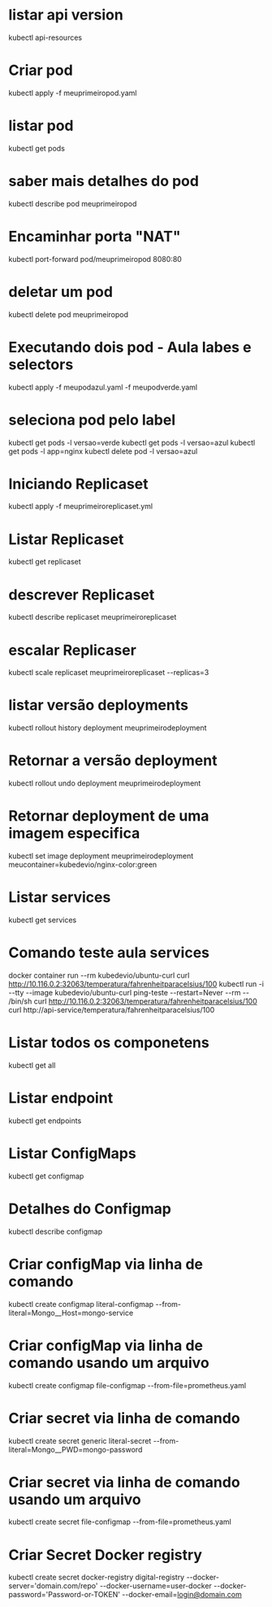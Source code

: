 # listar api version
kubectl api-resources
# Criar pod
kubectl apply -f meuprimeiropod.yaml
# listar pod
kubectl get pods
# saber mais detalhes do pod
kubectl describe pod meuprimeiropod
# Encaminhar porta "NAT"
kubectl port-forward pod/meuprimeiropod 8080:80
# deletar um pod
kubectl delete pod meuprimeiropod
# Executando dois pod - Aula labes e selectors
kubectl apply -f meupodazul.yaml -f meupodverde.yaml
# seleciona pod pelo label
kubectl get pods -l versao=verde
kubectl get pods -l versao=azul
kubectl get pods -l app=nginx
kubectl delete pod -l versao=azul
# Iniciando Replicaset
kubectl apply -f meuprimeiroreplicaset.yml
# Listar Replicaset
kubectl get replicaset
# descrever Replicaset
kubectl describe replicaset meuprimeiroreplicaset
# escalar Replicaser
kubectl scale replicaset meuprimeiroreplicaset --replicas=3
# listar versão deployments
kubectl rollout history deployment meuprimeirodeployment
# Retornar a versão deployment
kubectl rollout undo deployment meuprimeirodeployment
# Retornar deployment de uma imagem especifica 
kubectl set image deployment meuprimeirodeployment meucontainer=kubedevio/nginx-color:green
# Listar services
kubectl get services
# Comando teste aula services
docker container run --rm kubedevio/ubuntu-curl curl http://10.116.0.2:32063/temperatura/fahrenheitparacelsius/100 
kubectl run -i --tty --image kubedevio/ubuntu-curl ping-teste --restart=Never --rm -- /bin/sh
curl http://10.116.0.2:32063/temperatura/fahrenheitparacelsius/100 
curl http://api-service/temperatura/fahrenheitparacelsius/100 
# Listar todos os componetens
kubectl get all
# Listar endpoint
kubectl get endpoints
# Listar ConfigMaps
kubectl get configmap
# Detalhes do Configmap
kubectl describe configmap
# Criar configMap via linha de comando
kubectl create configmap literal-configmap --from-literal=Mongo__Host=mongo-service
# Criar configMap via linha de comando usando um arquivo
kubectl create configmap file-configmap --from-file=prometheus.yaml
# Criar secret via linha de comando
kubectl create secret generic literal-secret --from-literal=Mongo__PWD=mongo-password
# Criar secret via linha de comando usando um arquivo
kubectl create secret file-configmap --from-file=prometheus.yaml
# Criar Secret Docker registry
 kubectl create secret docker-registry digital-registry --docker-server='domain.com/repo' --docker-username=user-docker --docker-password='Password-or-TOKEN' --docker-email=login@domain.com
#




